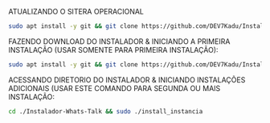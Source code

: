 ATUALIZANDO O SITERA OPERACIONAL

```bash
sudo apt install -y git && git clone https://github.com/DEV7Kadu/Instalador-Whats-Talk && sudo chmod -R 777 Instalador-Whats-Talk && cd Instalador-Whats-Talk && sudo ./install_primaria
```

FAZENDO DOWNLOAD DO INSTALADOR & INICIANDO A PRIMEIRA INSTALAÇÃO (USAR SOMENTE PARA PRIMEIRA INSTALAÇÃO):

```bash
sudo apt install -y git && git clone https://github.com/DEV7Kadu/Instalador-Whats-Talk && sudo chmod -R 777 Instalador-Whats-Talk && cd Instalador-Whats-Talk && sudo ./install_primaria
```

ACESSANDO DIRETORIO DO INSTALADOR & INICIANDO INSTALAÇÕES ADICIONAIS (USAR ESTE COMANDO PARA SEGUNDA OU MAIS INSTALAÇÃO:
```bash
cd ./Instalador-Whats-Talk && sudo ./install_instancia
```

